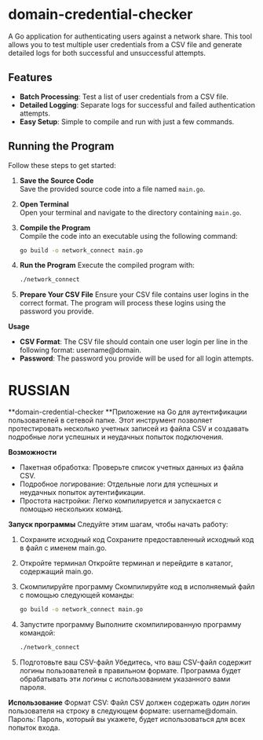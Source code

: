 # domain-credential-checker

A Go application for authenticating users against a network share. This tool allows you to test multiple user credentials from a CSV file and generate detailed logs for both successful and unsuccessful attempts.

## Features

- **Batch Processing**: Test a list of user credentials from a CSV file.
- **Detailed Logging**: Separate logs for successful and failed authentication attempts.
- **Easy Setup**: Simple to compile and run with just a few commands.

## Running the Program

Follow these steps to get started:

1. **Save the Source Code**  
   Save the provided source code into a file named `main.go`.

2. **Open Terminal**  
   Open your terminal and navigate to the directory containing `main.go`.

3. **Compile the Program**  
   Compile the code into an executable using the following command:

   ```sh
   go build -o network_connect main.go

4. **Run the Program**
Execute the compiled program with:

   ```sh
   ./network_connect

5. **Prepare Your CSV File**
Ensure your CSV file contains user logins in the correct format. The program will process these logins using the password you provide.

**Usage**

* **CSV Format**: The CSV file should contain one user login per line in the following format: username@domain.
* **Password**: The password you provide will be used for all login attempts.






# RUSSIAN


**domain-credential-checker
**Приложение на Go для аутентификации пользователей в сетевой папке. Этот инструмент позволяет протестировать несколько учетных записей из файла CSV и создавать подробные логи успешных и неудачных попыток подключения.

**Возможности**
* Пакетная обработка: Проверьте список учетных данных из файла CSV.
* Подробное логирование: Отдельные логи для успешных и неудачных попыток аутентификации.
* Простота настройки: Легко компилируется и запускается с помощью нескольких команд.

**Запуск программы**
Следуйте этим шагам, чтобы начать работу:

1. Сохраните исходный код
Сохраните предоставленный исходный код в файл с именем main.go.

2. Откройте терминал
Откройте терминал и перейдите в каталог, содержащий main.go.

3. Скомпилируйте программу
Скомпилируйте код в исполняемый файл с помощью следующей команды:

   ```sh
   go build -o network_connect main.go
   
4. Запустите программу
Выполните скомпилированную программу командой:

   ```sh
   ./network_connect
5. Подготовьте ваш CSV-файл
Убедитесь, что ваш CSV-файл содержит логины пользователей в правильном формате. Программа будет обрабатывать эти логины с использованием указанного вами пароля.

**Использование**
Формат CSV: Файл CSV должен содержать один логин пользователя на строку в следующем формате: username@domain.
Пароль: Пароль, который вы укажете, будет использоваться для всех попыток входа.

